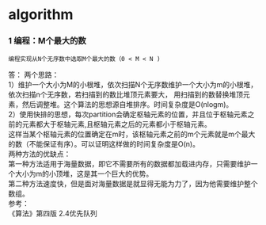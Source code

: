 # algorithm

### 1 编程：M个最大的数

    编程实现从N个无序数中选取M个最大的数（0 < M < N )  

  答：
  两个思路：  
    1）维护一个大小为M的小根堆，依次扫描N个无序数维护一个大小为m的小根堆，依次扫描n个无序数，若扫描到的数比堆顶元素要大，
  用扫描到的数替换堆顶元素，然后调整堆。这个算法的思想源自堆排序。时间复杂度是O(nlogm)。  
     2）使用快排的思想，每次partition会确定枢轴元素的位置，并且位于枢轴元素之前的元素都大于枢轴元素,且枢轴元素之后的元素都小于枢轴元素。  
  这样当某个枢轴元素的位置确定在m时，该枢轴元素之前的m个元素就是m个最大的数（不能保证有序）。可以证明这样做的时间复杂度是O(n)。    
  两种方法的优缺点：  
    第一种方法适用于海量数据，即它不需要所有的数据都加载进内存，只需要维护一个大小为m的小顶堆，这是其一个巨大的优势。  
    第二种方法速度快，但是面对海量数据是就显得无能为力了，因为他需要维护整个数组。  
  参考：  
    《算法》第四版 2.4优先队列
